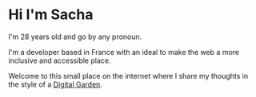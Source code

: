 # Hi I'm Sacha

I'm 28 years old and go by any pronoun.

I'm a developer based in France with an ideal to make the web a more inclusive and accessible place.

Welcome to this small place on the internet where I share my thoughts in the style of a [Digital Garden](https://maggieappleton.com/garden-history).
